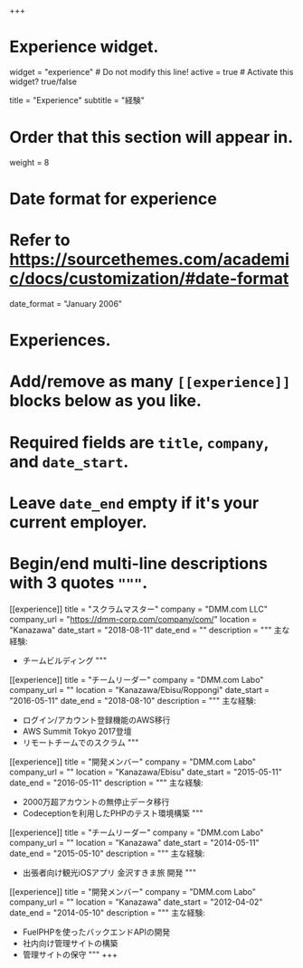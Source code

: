 +++
# Experience widget.
widget = "experience"  # Do not modify this line!
active = true  # Activate this widget? true/false

title = "Experience"
subtitle = "経験"

# Order that this section will appear in.
weight = 8

# Date format for experience
#   Refer to https://sourcethemes.com/academic/docs/customization/#date-format
date_format = "January 2006"

# Experiences.
#   Add/remove as many `[[experience]]` blocks below as you like.
#   Required fields are `title`, `company`, and `date_start`.
#   Leave `date_end` empty if it's your current employer.
#   Begin/end multi-line descriptions with 3 quotes `"""`.
[[experience]]
  title = "スクラムマスター"
  company = "DMM.com LLC"
  company_url = "https://dmm-corp.com/company/com/"
  location = "Kanazawa"
  date_start = "2018-08-11"
  date_end = ""
  description = """
  主な経験:
  
  - チームビルディング
  """

[[experience]]
  title = "チームリーダー"
  company = "DMM.com Labo"
  company_url = ""
  location = "Kanazawa/Ebisu/Roppongi"
  date_start = "2016-05-11"
  date_end = "2018-08-10"
  description = """
  主な経験:
  
  - ログイン/アカウント登録機能のAWS移行
  - AWS Summit Tokyo 2017登壇
  - リモートチームでのスクラム
  """

[[experience]]
  title = "開発メンバー"
  company = "DMM.com Labo"
  company_url = ""
  location = "Kanazawa/Ebisu"
  date_start = "2015-05-11"
  date_end = "2016-05-11"
  description = """
  主な経験:
  
  - 2000万超アカウントの無停止データ移行
  - Codeceptionを利用したPHPのテスト環境構築
  """

[[experience]]
  title = "チームリーダー"
  company = "DMM.com Labo" 
  company_url = ""
  location = "Kanazawa"
  date_start = "2014-05-11"
  date_end = "2015-05-10"
  description = """
  主な経験:
  
  - 出張者向け観光iOSアプリ 金沢すきま旅 開発
  """

[[experience]]
  title = "開発メンバー"
  company = "DMM.com Labo"
  company_url = ""
  location = "Kanazawa"
  date_start = "2012-04-02"
  date_end = "2014-05-10"
  description = """
  主な経験:

  - FuelPHPを使ったバックエンドAPIの開発
  - 社内向け管理サイトの構築
  - 管理サイトの保守
  """
+++
